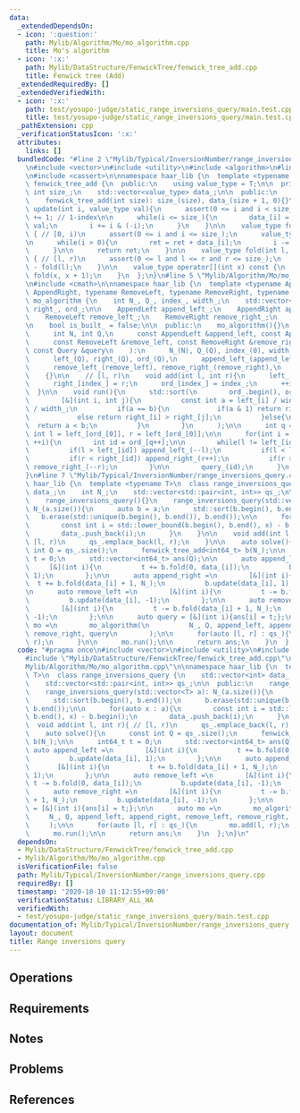 ```yaml
---
data:
  _extendedDependsOn:
  - icon: ':question:'
    path: Mylib/Algorithm/Mo/mo_algorithm.cpp
    title: Mo's algorithm
  - icon: ':x:'
    path: Mylib/DataStructure/FenwickTree/fenwick_tree_add.cpp
    title: Fenwick tree (Add)
  _extendedRequiredBy: []
  _extendedVerifiedWith:
  - icon: ':x:'
    path: test/yosupo-judge/static_range_inversions_query/main.test.cpp
    title: test/yosupo-judge/static_range_inversions_query/main.test.cpp
  _pathExtension: cpp
  _verificationStatusIcon: ':x:'
  attributes:
    links: []
  bundledCode: "#line 2 \"Mylib/Typical/InversionNumber/range_inversions_query.cpp\"\
    \n#include <vector>\n#include <utility>\n#include <algorithm>\n#line 3 \"Mylib/DataStructure/FenwickTree/fenwick_tree_add.cpp\"\
    \n#include <cassert>\n\nnamespace haar_lib {\n  template <typename T>\n  class\
    \ fenwick_tree_add {\n  public:\n    using value_type = T;\n\n  private:\n   \
    \ int size_;\n    std::vector<value_type> data_;\n\n  public:\n    fenwick_tree_add(){}\n\
    \    fenwick_tree_add(int size): size_(size), data_(size + 1, 0){}\n\n    void\
    \ update(int i, value_type val){\n      assert(0 <= i and i < size_);\n      i\
    \ += 1; // 1-index\n\n      while(i <= size_){\n        data_[i] = data_[i] +\
    \ val;\n        i += i & (-i);\n      }\n    }\n\n    value_type fold(int i) const\
    \ { // [0, i)\n      assert(0 <= i and i <= size_);\n      value_type ret = 0;\n\
    \n      while(i > 0){\n        ret = ret + data_[i];\n        i -= i & (-i);\n\
    \      }\n\n      return ret;\n    }\n\n    value_type fold(int l, int r) const\
    \ { // [l, r)\n      assert(0 <= l and l <= r and r <= size_);\n      return fold(r)\
    \ - fold(l);\n    }\n\n    value_type operator[](int x) const {\n      return\
    \ fold(x, x + 1);\n    }\n  };\n}\n#line 5 \"Mylib/Algorithm/Mo/mo_algorithm.cpp\"\
    \n#include <cmath>\n\nnamespace haar_lib {\n  template <typename AppendLeft, typename\
    \ AppendRight, typename RemoveLeft, typename RemoveRight, typename Query>\n  class\
    \ mo_algorithm {\n    int N_, Q_, index_, width_;\n    std::vector<int> left_,\
    \ right_, ord_;\n\n    AppendLeft append_left_;\n    AppendRight append_right_;\n\
    \    RemoveLeft remove_left_;\n    RemoveRight remove_right_;\n    Query query_;\n\
    \n    bool is_built_ = false;\n\n  public:\n    mo_algorithm(){}\n    mo_algorithm(\n\
    \      int N, int Q,\n      const AppendLeft &append_left, const AppendRight &append_right,\n\
    \      const RemoveLeft &remove_left, const RemoveRight &remove_right,\n     \
    \ const Query &query\n    ):\n      N_(N), Q_(Q), index_(0), width_(std::sqrt(N)),\n\
    \      left_(Q), right_(Q), ord_(Q),\n      append_left_(append_left), append_right_(append_right),\n\
    \      remove_left_(remove_left), remove_right_(remove_right),\n      query_(query)\n\
    \    {}\n\n    // [l, r)\n    void add(int l, int r){\n      left_[index_] = l;\n\
    \      right_[index_] = r;\n      ord_[index_] = index_;\n      ++index_;\n  \
    \  }\n\n    void run(){\n      std::sort(\n        ord_.begin(), ord_.end(),\n\
    \        [&](int i, int j){\n          const int a = left_[i] / width_, b = left_[j]\
    \ / width_;\n          if(a == b){\n            if(a & 1) return right_[i] < right_[j];\n\
    \            else return right_[i] > right_[j];\n          }else{\n          \
    \  return a < b;\n          }\n        }\n      );\n\n      int q = 0;\n     \
    \ int l = left_[ord_[0]], r = left_[ord_[0]];\n\n      for(int i = 0; i < Q_;\
    \ ++i){\n        int id = ord_[q++];\n\n        while(l != left_[id] or r != right_[id]){\n\
    \          if(l > left_[id]) append_left_(--l);\n          if(l < left_[id]) remove_left_(l++);\n\
    \          if(r < right_[id]) append_right_(r++);\n          if(r > right_[id])\
    \ remove_right_(--r);\n        }\n\n        query_(id);\n      }\n    }\n  };\n\
    }\n#line 7 \"Mylib/Typical/InversionNumber/range_inversions_query.cpp\"\n\nnamespace\
    \ haar_lib {\n  template <typename T>\n  class range_inversions_query {\n    std::vector<int>\
    \ data_;\n    int N_;\n    std::vector<std::pair<int, int>> qs_;\n\n  public:\n\
    \    range_inversions_query(){}\n    range_inversions_query(std::vector<T> a):\
    \ N_(a.size()){\n      auto b = a;\n      std::sort(b.begin(), b.end());\n   \
    \   b.erase(std::unique(b.begin(), b.end()), b.end());\n\n      for(auto x : a){\n\
    \        const int i = std::lower_bound(b.begin(), b.end(), x) - b.begin();\n\
    \        data_.push_back(i);\n      }\n    }\n\n    void add(int l, int r){ //\
    \ [l, r)\n      qs_.emplace_back(l, r);\n    }\n\n    auto solve(){\n      const\
    \ int Q = qs_.size();\n      fenwick_tree_add<int64_t> b(N_);\n\n      int64_t\
    \ t = 0;\n      std::vector<int64_t> ans(Q);\n\n      auto append_left =\n   \
    \     [&](int i){\n          t += b.fold(0, data_[i]);\n          b.update(data_[i],\
    \ 1);\n        };\n\n      auto append_right =\n        [&](int i){\n        \
    \  t += b.fold(data_[i] + 1, N_);\n          b.update(data_[i], 1);\n        };\n\
    \n      auto remove_left =\n        [&](int i){\n          t -= b.fold(0, data_[i]);\n\
    \          b.update(data_[i], -1);\n        };\n\n      auto remove_right =\n\
    \        [&](int i){\n          t -= b.fold(data_[i] + 1, N_);\n          b.update(data_[i],\
    \ -1);\n        };\n\n      auto query = [&](int i){ans[i] = t;};\n\n      auto\
    \ mo =\n        mo_algorithm(\n          N_, Q, append_left, append_right, remove_left,\
    \ remove_right, query\n        );\n\n      for(auto [l, r] : qs_){\n        mo.add(l,\
    \ r);\n      }\n\n      mo.run();\n\n      return ans;\n    }\n  };\n}\n"
  code: "#pragma once\n#include <vector>\n#include <utility>\n#include <algorithm>\n\
    #include \"Mylib/DataStructure/FenwickTree/fenwick_tree_add.cpp\"\n#include \"\
    Mylib/Algorithm/Mo/mo_algorithm.cpp\"\n\nnamespace haar_lib {\n  template <typename\
    \ T>\n  class range_inversions_query {\n    std::vector<int> data_;\n    int N_;\n\
    \    std::vector<std::pair<int, int>> qs_;\n\n  public:\n    range_inversions_query(){}\n\
    \    range_inversions_query(std::vector<T> a): N_(a.size()){\n      auto b = a;\n\
    \      std::sort(b.begin(), b.end());\n      b.erase(std::unique(b.begin(), b.end()),\
    \ b.end());\n\n      for(auto x : a){\n        const int i = std::lower_bound(b.begin(),\
    \ b.end(), x) - b.begin();\n        data_.push_back(i);\n      }\n    }\n\n  \
    \  void add(int l, int r){ // [l, r)\n      qs_.emplace_back(l, r);\n    }\n\n\
    \    auto solve(){\n      const int Q = qs_.size();\n      fenwick_tree_add<int64_t>\
    \ b(N_);\n\n      int64_t t = 0;\n      std::vector<int64_t> ans(Q);\n\n     \
    \ auto append_left =\n        [&](int i){\n          t += b.fold(0, data_[i]);\n\
    \          b.update(data_[i], 1);\n        };\n\n      auto append_right =\n \
    \       [&](int i){\n          t += b.fold(data_[i] + 1, N_);\n          b.update(data_[i],\
    \ 1);\n        };\n\n      auto remove_left =\n        [&](int i){\n         \
    \ t -= b.fold(0, data_[i]);\n          b.update(data_[i], -1);\n        };\n\n\
    \      auto remove_right =\n        [&](int i){\n          t -= b.fold(data_[i]\
    \ + 1, N_);\n          b.update(data_[i], -1);\n        };\n\n      auto query\
    \ = [&](int i){ans[i] = t;};\n\n      auto mo =\n        mo_algorithm(\n     \
    \     N_, Q, append_left, append_right, remove_left, remove_right, query\n   \
    \     );\n\n      for(auto [l, r] : qs_){\n        mo.add(l, r);\n      }\n\n\
    \      mo.run();\n\n      return ans;\n    }\n  };\n}\n"
  dependsOn:
  - Mylib/DataStructure/FenwickTree/fenwick_tree_add.cpp
  - Mylib/Algorithm/Mo/mo_algorithm.cpp
  isVerificationFile: false
  path: Mylib/Typical/InversionNumber/range_inversions_query.cpp
  requiredBy: []
  timestamp: '2020-10-10 11:12:55+09:00'
  verificationStatus: LIBRARY_ALL_WA
  verifiedWith:
  - test/yosupo-judge/static_range_inversions_query/main.test.cpp
documentation_of: Mylib/Typical/InversionNumber/range_inversions_query.cpp
layout: document
title: Range inversions query
---
```


## Operations

## Requirements

## Notes

## Problems

## References
